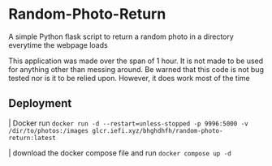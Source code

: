 # Random-Photo-Return
A simple Python flask script to return a random photo in a directory everytime the webpage loads

This application was made over the span of 1 hour. It is not made to be used for anything other than messing around. Be warned that this code is not bug tested nor is it to be relied upon. However, it does work most of the time

## Deployment
| Docker run `docker run -d --restart=unless-stopped -p 9996:5000 -v /dir/to/photos:/images glcr.iefi.xyz/bhghdhfh/random-photo-return:latest`

| download the docker compose file and run `docker compose up -d`